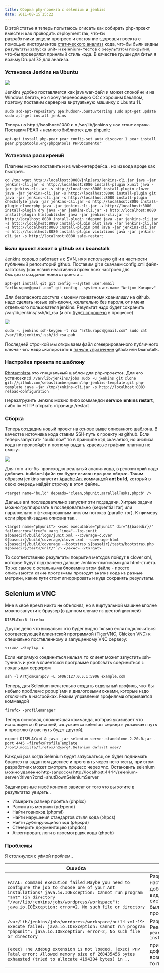```yaml
---
title: Сборка php-проекта с selenium и jenkins
date: 2011-08-15T15:22
---
```


В этой статье я теперь попытаюсь описать как собирать php-проект вместе и как проводить deployment так, что-бы разработчики видели прогресс и состояние здоровья проекта с помощью инструментов [статического анализа](http://kurapov.name/rus/lab/php_code_analysis/) кода, что-бы были видны результаты запуска unit- и selenium- тестов с результатом покрытия, что-бы проверялся принятый стиль кода. В качестве груши для битья я возьму Drupal 7.8 для анализа.

<!-- truncate -->

### Установка Jenkins на Ubuntu

![](../img/Pasted%20image%2020241020022417.png)


Jenkins удобно поставляется как java war-файл и может спокойно и на Windows бегать, но я хочу переносимую ОС с хорошим бэкапом, поэтому поставим сервер на виртуальную машинку с Ubuntu 11.   

`sudo add-apt-repository ppa:hudson-ubuntu/testing sudo apt-get update sudo apt-get install jenkins`

Теперь на http://localhost:8080 и в /var/lib/jenkins у нас стоит сервак. Поставим PEAR и немного библиотек для phpunit:

`apt-get install php-pear pear config-set auto_discover 1 pear install pear.phpqatools.org/phpqatools PHPDocumentor`

### Установка расширений

Плагины можно поставить и из web-интерфейса.. но из кода вроде как быстрей..

`cd /tmp wget http://localhost:8080/jnlpJars/jenkins-cli.jar java -jar jenkins-cli.jar -s http://localhost:8080 install-plugin xunit java -jar jenkins-cli.jar -s http://localhost:8080 install-plugin clover java -jar jenkins-cli.jar -s http://localhost:8080 install-plugin git java -jar jenkins-cli.jar -s http://localhost:8080 install-plugin checkstyle java -jar jenkins-cli.jar -s http://localhost:8080 install-plugin cloverphp java -jar jenkins-cli.jar -s http://localhost:8080 install-plugin dry java -jar jenkins-cli.jar -s http://localhost:8080 install-plugin htmlpublisher java -jar jenkins-cli.jar -s http://localhost:8080 install-plugin jdepend java -jar jenkins-cli.jar -s http://localhost:8080 install-plugin plot java -jar jenkins-cli.jar -s http://localhost:8080 install-plugin pmd java -jar jenkins-cli.jar -s http://localhost:8080 install-plugin violations java -jar jenkins-cli.jar -s http://localhost:8080 safe-restart`

### Если проект лежит в github или beanstalk

Jenkins хорошо работает и с SVN, но я использую git и в частности публичный репозиторий github. Поставим git и скачаем config.xml файл-заготовку (как новый неактивный проек всех настроек для быстрого создания нового проекта...

`apt-get install git git config --system user.email "artkurapov@gmail.com" git config --system user.name "Artjom Kurapov"`

Для безопасного доступа к моему приватному хранилищу на github, надо сделать новые ssh-ключи, желательно без пароля, от имени отдельного пользователя jenkins. Результат надо будет сохранить /var/lib/jenkins/.ssh/id_rsa (и это [будет спрошено](http://help.github.com/linux-set-up-git/) в процессе)

![](../img/Pasted%20image%2020241020022442.png)

`sudo -u jenkins ssh-keygen -t rsa "artkurapov@gmail.com" sudo cat /var/lib/jenkins/.ssh/id_rsa.pub`

Последней строчкой мы открываем файл сгенерированного публичного ключа - его надо скопировать в [панель управления](https://github.com/account/ssh) github или beanstalk.

### Настройка проекта по шаблону

[Phptemplate](http://jenkins-php.org/) это специальный шаблон для php-проектов. Для его установки`cd /var/lib/jenkins/jobs sudo -u jenkins git clone git://github.com/sebastianbergmann/php-jenkins-template.git php-template java -jar /tmp/jenkins-cli.jar -s http://localhost:8080 reload-configuration`

Перезагрузить Jenkins можно либо коммандой **service jenkins restart**, либо по HTTP открыть страницу /restart

### Сборка

Теперь создадим новый проект на основе выше описанного шаблона. В качестве источника кода ставим SSH-путь к проекту на github. Если теперь запустить "build now" то в принципе код скачается, но анализа кода не произойдёт и поэтому выдать красивые графики плагины не смогут.

![](../img/Pasted%20image%2020241020022456.png)

Для того что-бы происходил реальный анализ кода, в репозиторий надо добавить build.xml файл где будет описан процесс сборки. Таким образом jenkins запустит [Apache Ant](http://ant.apache.org/) коммандой **ant build**, который в свою очередь найдёт строчку в этом файле.. 

`<target name="build" depends="clean,phpunit,parallelTasks,phpcb" />`

Дальше ant последовательно запустит эти подзадачи. Хитрые задачи можно группировать в последовательно (sequential тэг) или параллельно с фиксированным числом потоков (parallel тэг). К примеру если phpunit-задача описана так..

`<target name="phpunit"> <exec executable="phpunit" dir="${basedir}/" failonerror="true"> <arg line="--log-junit ${basedir}/build/logs/junit.xml --coverage-clover ${basedir}/build/coverage/clover.xml --coverage-html ${basedir}/build/coverage --bootstrap ${basedir}/tests/bootstrap.php ${basedir}/tests/unit/" /> </exec> </target>`

То соответственно результаты покрытия методов пойдут в clover.xml, которые будут подхвачены дальше Jenkins-плагинами для html-отчёта. То же самое с остальными блоками в этом файле - просто описываются какие программы проводят анализ кода на разные метрики, какие пути стоит игнорировать и куда сохранять результаты.

## Selenium и VNC

Мне в своё время никто не объяснял, но в виртуальной машине вполне можно запустить браузер (в данном случае на шестой дисплей)

`DISPLAY=:6 firefox`

Другое дело что визуально это будет видно только если подключиться соответсвующей клиентской программой (TigerVNC, Chicken VNC) к специально поставленному и запущенному VNC серверу:

`x11vnc -display :6`

Если напрямую соединиться нельзя, то клиент может запустить ssh-туннель и уже в клиентской программе пробовать соединиться с локальным сервером

`ssh -l ArtjomKurapov -L 5906:127.0.0.1:5906 example.com`

Теперь, для Selenium желательно создать отдельный профиль, что-бы небыло проблем с popup'ами и диалоговыми окнами, которые надо отключить в настройках. Режим управления профилями открывается коммандой

`firefox -profilemanager`

Теперь основная, сложнейшая комманда, которая указывает что используется 6 дисплей, запускается selenium сервер и указывает путь к профилю (у вас путь будет другой). 

`export DISPLAY=:6 & java -jar selenium-server-standalone-2.20.0.jar -port 4445 -firefoxProfileTemplate /root/.mozilla/firefox/n2gorg4.Selenium default user/`

Каждый раз когда Selenium будет запускаться, он будет поднимать браузер на заданном дисплее и прогонять через него тесты, при этом разработчик может смотреть процесс через vnc. Остановить selenium можно удалённо http-запросом http://localhost:4444/selenium-server/driver/?cmd=shutDownSeleniumServer

Задачи разные и всё конечно зависит от того что вы хотите в результатах увидеть..

- Измерить размер проетка (phploc)
- Расчитать метрики (pdepend)
- Найти говнокод (phpmd)
- Найти нарушения стандартов стиля кода (phpcs)
- Найти дублирующийся код (phpcpd)
- Сгенерить документацию (phpdoc)
- Агрегировать логи в просмотрщик кода (phpcb)

### Проблемы

Я столкнулся с уймой проблем..

| Ошибка                                                                                                                                                                                                                                                                           | Решение                                                                                                                                                       |
| -------------------------------------------------------------------------------------------------------------------------------------------------------------------------------------------------------------------------------------------------------------------------------- | ------------------------------------------------------------------------------------------------------------------------------------------------------------- |
| `FATAL: command execution failed.Maybe you need to configure the job to choose one of your Ant installations? java.io.IOException: Cannot run program "ant" (in directory "/var/lib/jenkins/jobs/wordpress/workspace"): java.io.IOException: error=2, No such file or directory` | Разрешилось тем, что в настройках Jenkins надо добавить версию ant (по видимому у меня в системе он не установлен был) и дальше связать проект с этой версией |
| `/var/lib/jenkins/jobs/wordpress/workspace/build.xml:19: Execute failed: java.io.IOException: Cannot run program "phpunit": java.io.IOException: error=2, No such file or directory`                                                                                             | Разрешилось обновлением Pear установкой PHPUnit:  `pear update sudo pear install phpunit/PHPUnit`                                                         |
| `[exec] The Xdebug extension is not loaded. [exec] PHP Fatal error: Allowed memory size of 268435456 bytes exhausted (tried to allocate 4194304 bytes) in ..`                                                                                                                    | при анализе кода надо дофига оперативки. Если возникнет такая ошибка, то падает весь билд.                                                                    |